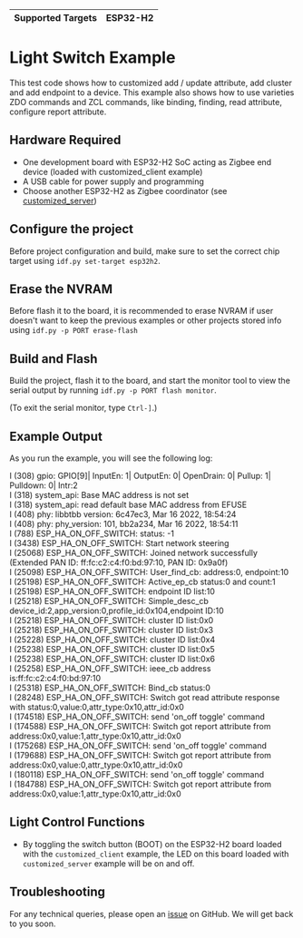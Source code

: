 | Supported Targets | ESP32-H2 |
| ----------------- | -------- |

# Light Switch Example 

This test code shows how to customized add / update attribute, add cluster and add endpoint to a device. This example also shows how to use varieties ZDO commands and ZCL commands, like binding, finding, read attribute, configure report attribute.

## Hardware Required

* One development board with ESP32-H2 SoC acting as Zigbee end device (loaded with customized_client example)
* A USB cable for power supply and programming
* Choose another ESP32-H2 as Zigbee coordinator (see [customized_server](../customized_server/))

## Configure the project

Before project configuration and build, make sure to set the correct chip target using `idf.py set-target esp32h2`.

## Erase the NVRAM 

Before flash it to the board, it is recommended to erase NVRAM if user doesn't want to keep the previous examples or other projects stored info 
using `idf.py -p PORT erase-flash`

## Build and Flash

Build the project, flash it to the board, and start the monitor tool to view the serial output by running `idf.py -p PORT flash monitor`.

(To exit the serial monitor, type ``Ctrl-]``.)

## Example Output

As you run the example, you will see the following log:

I (308) gpio: GPIO[9]| InputEn: 1| OutputEn: 0| OpenDrain: 0| Pullup: 1| Pulldown: 0| Intr:2  
I (318) system_api: Base MAC address is not set  
I (318) system_api: read default base MAC address from EFUSE  
I (408) phy: libbtbb version: 6c47ec3, Mar 16 2022, 18:54:24  
I (408) phy: phy_version: 101, bb2a234, Mar 16 2022, 18:54:11  
I (788) ESP_HA_ON_OFF_SWITCH: status: -1  
I (3438) ESP_HA_ON_OFF_SWITCH: Start network steering  
I (25068) ESP_HA_ON_OFF_SWITCH: Joined network successfully (Extended PAN ID: ff:fc:c2:c4:f0:bd:97:10, PAN ID: 0x9a0f)  
I (25098) ESP_HA_ON_OFF_SWITCH: User_find_cb: address:0, endpoint:10  
I (25198) ESP_HA_ON_OFF_SWITCH: Active_ep_cb status:0 and count:1  
I (25198) ESP_HA_ON_OFF_SWITCH: endpoint ID list:10  
I (25218) ESP_HA_ON_OFF_SWITCH: Simple_desc_cb device_id:2,app_version:0,profile_id:0x104,endpoint ID:10  
I (25218) ESP_HA_ON_OFF_SWITCH: cluster ID list:0x0  
I (25218) ESP_HA_ON_OFF_SWITCH: cluster ID list:0x3  
I (25228) ESP_HA_ON_OFF_SWITCH: cluster ID list:0x4  
I (25238) ESP_HA_ON_OFF_SWITCH: cluster ID list:0x5  
I (25238) ESP_HA_ON_OFF_SWITCH: cluster ID list:0x6  
I (25258) ESP_HA_ON_OFF_SWITCH: ieee_cb address is:ff:fc:c2:c4:f0:bd:97:10  
I (25318) ESP_HA_ON_OFF_SWITCH: Bind_cb status:0  
I (28248) ESP_HA_ON_OFF_SWITCH: Switch got read attribute response with status:0,value:0,attr_type:0x10,attr_id:0x0  
I (174518) ESP_HA_ON_OFF_SWITCH: send 'on_off toggle' command  
I (174588) ESP_HA_ON_OFF_SWITCH: Switch got report attribute from address:0x0,value:1,attr_type:0x10,attr_id:0x0  
I (175268) ESP_HA_ON_OFF_SWITCH: send 'on_off toggle' command  
I (179688) ESP_HA_ON_OFF_SWITCH: Switch got report attribute from address:0x0,value:0,attr_type:0x10,attr_id:0x0  
I (180118) ESP_HA_ON_OFF_SWITCH: send 'on_off toggle' command  
I (184788) ESP_HA_ON_OFF_SWITCH: Switch got report attribute from address:0x0,value:1,attr_type:0x10,attr_id:0x0  

## Light Control Functions

 * By toggling the switch button (BOOT) on the ESP32-H2 board loaded with the `customized_client` example, the LED on this board loaded with `customized_server` example will be on and off.


## Troubleshooting

For any technical queries, please open an [issue](https://github.com/espressif/esp-zigbee-sdk/issues) on GitHub. We will get back to you soon.

